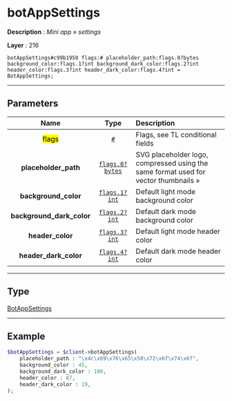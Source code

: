 # botAppSettings

**Description** : *Mini app &raquo; settings*

**Layer** : 216

```tl
botAppSettings#c99b1950 flags:# placeholder_path:flags.0?bytes background_color:flags.1?int background_dark_color:flags.2?int header_color:flags.3?int header_dark_color:flags.4?int = BotAppSettings;
```

---

## Parameters

| Name | Type | Description |
| :---: | :---: | :--- |
| <mark>flags</mark> | [`#`](type/#) | Flags, see TL conditional fields |
| **placeholder_path** | [`flags.0?bytes`](type/bytes) | SVG placeholder logo, compressed using the same format used for vector thumbnails » |
| **background_color** | [`flags.1?int`](type/int) | Default light mode background color |
| **background_dark_color** | [`flags.2?int`](type/int) | Default dark mode background color |
| **header_color** | [`flags.3?int`](type/int) | Default light mode header color |
| **header_dark_color** | [`flags.4?int`](type/int) | Default dark mode header color |

---

## Type

[BotAppSettings](type/BotAppSettings)

---

## Example

```php
$botAppSettings = $client->botAppSettings(
	placeholder_path : "\x4c\x69\x76\x65\x50\x72\x6f\x74\x6f",
	background_color : 45,
	background_dark_color : 100,
	header_color : 87,
	header_dark_color : 19,
);
```